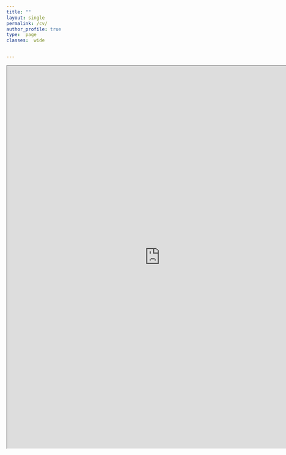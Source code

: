 ```yaml
---
title: ""
layout: single
permalink: /cv/
author_profile: true
type:  page
classes:  wide


---
```


 <iframe src="https://jcyang0.github.io/assets/CV_postdoc_071724.pdf" width="800" height="1000"></iframe>
